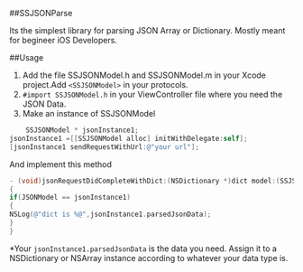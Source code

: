 ##SSJSONParse

Its the simplest library for parsing JSON Array or Dictionary.
Mostly meant for begineer iOS Developers.

##Usage

1. Add the file SSJSONModel.h and SSJSONModel.m in your Xcode project.Add `<SSJSONModel>` in your protocols.
2. `#import SSJSONModel.h` in your ViewController file where you need the JSON Data.
3. Make an instance of SSJSONModel
```objective-c
    SSJSONModel * jsonInstance1;
jsonInstance1 =[[SSJSONModel alloc] initWithDelegate:self];
[jsonInstance1 sendRequestWithUrl:@"your url"];
```
And implement this method
```objective-c
- (void)jsonRequestDidCompleteWithDict:(NSDictionary *)dict model:(SSJSONModel *)JSONModel
{
if(JSONModel == jsonInstance1)
{
NSLog(@"dict is %@",jsonInstance1.parsedJsonData);
}
}
```
*Your `jsonInstance1.parsedJsonData` is the data you need. Assign it to a NSDictionary or NSArray instance according to whatever your data type is.



